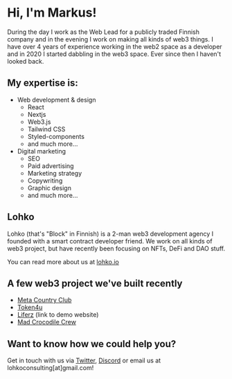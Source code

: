 # Hi, I'm Markus!

During the day I work as the Web Lead for a publicly traded Finnish company and in the evening I work on making all kinds of web3 things. I have over 4 years of experience working in the web2 space as a developer and in 2020 I started dabbling in the web3 space. Ever since then I haven't looked back.

## My expertise is:
* Web development & design
    * React
    * Nextjs
    * Web3.js
    * Tailwind CSS
    * Styled-components
    * and much more...
* Digital marketing
    * SEO
    * Paid advertising
    * Marketing strategy
    * Copywriting
    * Graphic design
    * and much more...

## Lohko
Lohko (that's "Block" in Finnish) is a 2-man web3 development agency I founded with a smart contract developer friend. We work on all kinds of web3 project, but have recently been focusing on NFTs, DeFi and DAO stuff.

You can read more about us at [lohko.io](https://lohko.io)

## A few web3 project we've built recently
* [Meta Country Club](https://metacountryclub.io)
* [Token4u](https://token4u.io)
* [Liferz](https://liferz.vercel.app) (link to demo website)
* [Mad Crocodile Crew](https://madcrocodilecrew.io)

## Want to know how we could help you?
Get in touch with us via [Twitter](https://twitter.com/lohkoio), [Discord](https://discord.gg/WdCjFWZEZh) or email us at lohkoconsulting[at]gmail.com!
